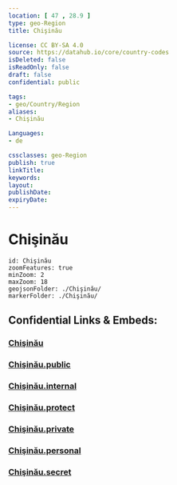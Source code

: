 ```yaml
---
location: [ 47 , 28.9 ] 
type: geo-Region
title: Chişinău

license: CC BY-SA 4.0
source: https://datahub.io/core/country-codes
isDeleted: false
isReadOnly: false
draft: false
confidential: public

tags:
- geo/Country/Region
aliases:
- Chişinău

Languages:
- de

cssclasses: geo-Region
publish: true
linkTitle: 
keywords: 
layout: 
publishDate: 
expiryDate: 
---
```


# Chişinău

```leaflet
id: Chişinău
zoomFeatures: true 
minZoom: 2 
maxZoom: 18
geojsonFolder: ./Chişinău/
markerFolder: ./Chişinău/
```


## Confidential Links & Embeds: 

### [Chişinău](/_Standards/Earth/Continent/Europe/Europe~East/Moldova/Districts~Moldova/Chişinău.md) 

### [Chişinău.public](/_public/Earth/Continent/Europe/Europe~East/Moldova/Districts~Moldova/Chişinău.public.md) 

### [Chişinău.internal](/_internal/Earth/Continent/Europe/Europe~East/Moldova/Districts~Moldova/Chişinău.internal.md) 

### [Chişinău.protect](/_protect/Earth/Continent/Europe/Europe~East/Moldova/Districts~Moldova/Chişinău.protect.md) 

### [Chişinău.private](/_private/Earth/Continent/Europe/Europe~East/Moldova/Districts~Moldova/Chişinău.private.md) 

### [Chişinău.personal](/_personal/Earth/Continent/Europe/Europe~East/Moldova/Districts~Moldova/Chişinău.personal.md) 

### [Chişinău.secret](/_secret/Earth/Continent/Europe/Europe~East/Moldova/Districts~Moldova/Chişinău.secret.md)

